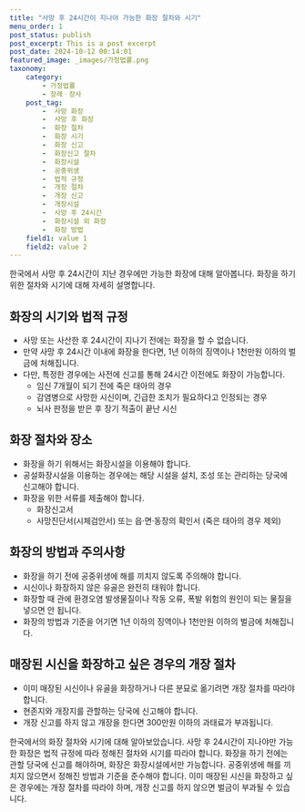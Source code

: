 ```yaml
---
title: "사망 후 24시간이 지나야 가능한 화장 절차와 시기"
menu_order: 1
post_status: publish
post_excerpt: This is a post excerpt
post_date: 2024-10-12 00:14:01
featured_image: _images/가정법률.png
taxonomy:
    category:
        - 가정법률
        - 장례ㆍ장사
    post_tag:
        -  사망 화장
        -  사망 후 화장
        -  화장 절차
        -  화장 시기
        -  화장 신고
        -  화장신고 절차
        -  화장시설
        -  공중위생
        -  법적 규정
        -  개장 절차
        -  개장 신고
        -  개장시설
        -  사망 후 24시간
        -  화장시설 외 화장
        -  화장 방법
    field1: value 1
    field2: value 2
---
```



한국에서 사망 후 24시간이 지난 경우에만 가능한 화장에 대해 알아봅니다. 화장을 하기 위한 절차와 시기에 대해 자세히 설명합니다.

## 화장의 시기와 법적 규정
- 사망 또는 사산한 후 24시간이 지나기 전에는 화장을 할 수 없습니다.
- 만약 사망 후 24시간 이내에 화장을 한다면, 1년 이하의 징역이나 1천만원 이하의 벌금에 처해집니다.
- 다만, 특정한 경우에는 사전에 신고를 통해 24시간 이전에도 화장이 가능합니다.
    - 임신 7개월이 되기 전에 죽은 태아의 경우
    - 감염병으로 사망한 시신이며, 긴급한 조치가 필요하다고 인정되는 경우
    - 뇌사 판정을 받은 후 장기 적출이 끝난 시신

## 화장 절차와 장소
- 화장을 하기 위해서는 화장시설을 이용해야 합니다.
- 공설화장시설을 이용하는 경우에는 해당 시설을 설치, 조성 또는 관리하는 당국에 신고해야 합니다.
- 화장을 위한 서류를 제출해야 합니다.
    - 화장신고서
    - 사망진단서(시체검안서) 또는 읍·면·동장의 확인서 (죽은 태아의 경우 제외)

## 화장의 방법과 주의사항
- 화장을 하기 전에 공중위생에 해를 끼치지 않도록 주의해야 합니다.
- 시신이나 화장하지 않은 유골은 완전히 태워야 합니다.
- 화장할 때 관에 환경오염 발생물질이나 작동 오류, 폭발 위험의 원인이 되는 물질을 넣으면 안 됩니다.
- 화장의 방법과 기준을 어기면 1년 이하의 징역이나 1천만원 이하의 벌금에 처해집니다.

## 매장된 시신을 화장하고 싶은 경우의 개장 절차
- 이미 매장된 시신이나 유골을 화장하거나 다른 분묘로 옮기려면 개장 절차를 따라야 합니다.
- 현존지와 개장지를 관할하는 당국에 신고해야 합니다.
- 개장 신고를 하지 않고 개장을 한다면 300만원 이하의 과태료가 부과됩니다.

한국에서의 화장 절차와 시기에 대해 알아보았습니다. 사망 후 24시간이 지나야만 가능한 화장은 법적 규정에 따라 정해진 절차와 시기를 따라야 합니다. 화장을 하기 전에는 관할 당국에 신고를 해야하며, 화장은 화장시설에서만 가능합니다. 공중위생에 해를 끼치지 않으면서 정해진 방법과 기준을 준수해야 합니다. 이미 매장된 시신을 화장하고 싶은 경우에는 개장 절차를 따라야 하며, 개장 신고를 하지 않으면 벌금이 부과될 수 있습니다.

